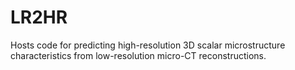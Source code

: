 # LR2HR
Hosts code for predicting high-resolution 3D scalar microstructure characteristics from low-resolution micro-CT reconstructions.
